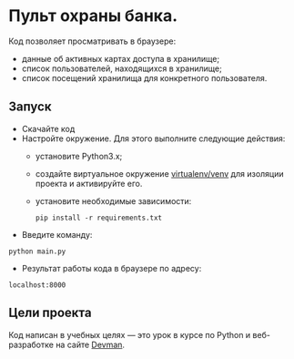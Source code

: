 # Пульт охраны банка.
Код позволяет просматривать в браузере:
- данные об активных картах доступа в хранилище;
- список пользователей, находящихся в хранилище;
- список посещений хранилища для конкретного пользователя.

## Запуск

- Скачайте код
- Настройте окружение. Для этого выполните следующие действия:
  - установите Python3.x;
  - создайте виртуальное окружение [virtualenv/venv](https://docs.python.org/3/library/venv.html) для изоляции проекта и активируйте его.
  - установите необходимые зависимости:

    ```
    pip install -r requirements.txt
    ```
- Введите команду:

```
python main.py
```
- Результат работы кода в браузере по адресу:
```
localhost:8000
```
## Цели проекта
Код написан в учебных целях — это урок в курсе по Python и веб-разработке на сайте [Devman](https://dvmn.org).
